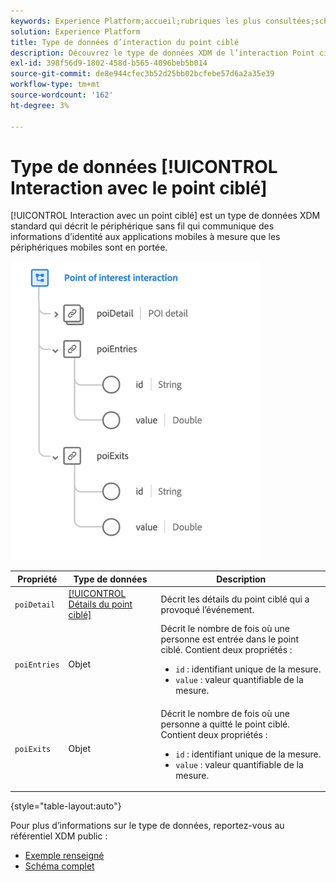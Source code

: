 ```yaml
---
keywords: Experience Platform;accueil;rubriques les plus consultées;schéma;XDM;champs;schémas;schémas;points ciblés;interaction;point ciblé;type de données;type de données;type de données;type de données
solution: Experience Platform
title: Type de données d’interaction du point ciblé
description: Découvrez le type de données XDM de l’interaction Point ciblé.
exl-id: 398f56d9-1802-458d-b565-4096beb5b014
source-git-commit: de8e944cfec3b52d25bb02bcfebe57d6a2a35e39
workflow-type: tm+mt
source-wordcount: '162'
ht-degree: 3%

---
```


# Type de données [!UICONTROL Interaction avec le point ciblé]

[!UICONTROL Interaction avec un point ciblé] est un type de données XDM standard qui décrit le périphérique sans fil qui communique des informations d’identité aux applications mobiles à mesure que les périphériques mobiles sont en portée.

<img src="../images/data-types/poi-interaction.png" width="400" /><br />

| Propriété | Type de données | Description |
| --- | --- | --- |
| `poiDetail` | [[!UICONTROL Détails du point ciblé]](./poi-details.md) | Décrit les détails du point ciblé qui a provoqué l’événement. |
| `poiEntries` | Objet | Décrit le nombre de fois où une personne est entrée dans le point ciblé. Contient deux propriétés : <ul><li>`id` : identifiant unique de la mesure.</li><li>`value` : valeur quantifiable de la mesure.</li></ul> |
| `poiExits` | Objet | Décrit le nombre de fois où une personne a quitté le point ciblé. Contient deux propriétés : <ul><li>`id` : identifiant unique de la mesure.</li><li>`value` : valeur quantifiable de la mesure.</li></ul> |

{style="table-layout:auto"}

Pour plus d’informations sur le type de données, reportez-vous au référentiel XDM public :

* [Exemple renseigné](https://github.com/adobe/xdm/blob/master/components/datatypes/deprecated/poi-interaction.example.1.json)
* [Schéma complet](https://github.com/adobe/xdm/blob/master/components/datatypes/deprecated/poi-interaction.schema.json)
